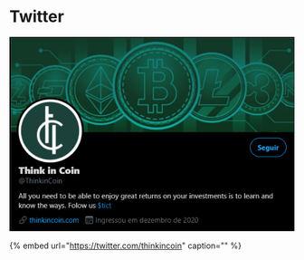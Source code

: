 # Twitter

![](../.gitbook/assets/twitter.png)

{% embed url="https://twitter.com/thinkincoin" caption="" %}

